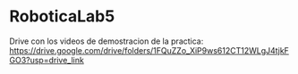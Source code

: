 # RoboticaLab5
Drive con los videos de demostracion de la practica:
https://drive.google.com/drive/folders/1FQuZZo_XiP9ws612CT12WLgJ4tjkFGO3?usp=drive_link
